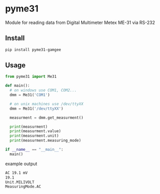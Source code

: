 # pyme31

Module for reading data from Digital Multimeter Metex ME-31 via RS-232

## Install

```bash
pip install pyme31-gamgee
```

## Usage

```python
from pyme31 import Me31

def main():
  # on windows use COM1, COM2...
  dmm = Me31('COM1')

  # on unix machines use /dev/ttyXX
  dmm = Me31('/dev/ttyXX')

  measurment = dmm.get_measurment()

  print(measurment)
  print(measurment.value)
  print(measurment.unit)
  print(measurment.measuring_mode)

if __name__ == "__main__":
  main()
```

example output

```bash
AC 19.1 mV
19.1
Unit.MILIVOLT
MeasuringMode.AC
```